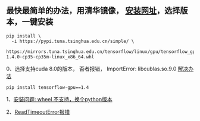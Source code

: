 ## 最快最简单的办法，用清华镜像， [安装网址](https://mirrors.tuna.tsinghua.edu.cn/help/tensorflow/)，选择版本，一键安装
```
pip install \
  -i https://pypi.tuna.tsinghua.edu.cn/simple/ \
  https://mirrors.tuna.tsinghua.edu.cn/tensorflow/linux/gpu/tensorflow_gpu-1.4.0-cp35-cp35m-linux_x86_64.whl
```

0、选择支持cuda 8.0的版本， 否者报错，
ImportError: libcublas.so.9.0 [解决办法](https://blog.csdn.net/w5688414/article/details/79187499)
```
pip install tensorflow-gpu==1.4  
```

1、[安装问题: wheel 不支持，换个python版本](https://stackoverflow.com/questions/37425579/cannot-install-tensorflow-on-fresh-ubuntu-partition-tensorflow-0-8-0-cp34-cp34m)


2、[ReadTimeoutError报错](https://www.cnblogs.com/xuchenCN/p/5888648.html)

